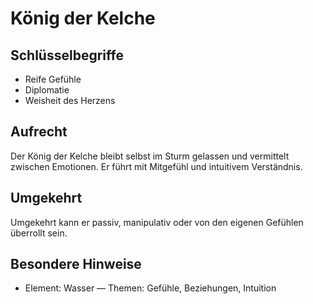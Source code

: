 # König der Kelche

## Schlüsselbegriffe
- Reife Gefühle
- Diplomatie
- Weisheit des Herzens

## Aufrecht
Der König der Kelche bleibt selbst im Sturm gelassen und vermittelt zwischen Emotionen. Er führt mit Mitgefühl und intuitivem Verständnis.

## Umgekehrt
Umgekehrt kann er passiv, manipulativ oder von den eigenen Gefühlen überrollt sein.

## Besondere Hinweise
- Element: Wasser — Themen: Gefühle, Beziehungen, Intuition
